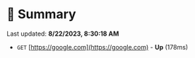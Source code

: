 # 📖 Summary
Last updated: **8/22/2023, 8:30:18 AM**

- `GET` [https://google.com](https://google.com) - **Up** (178ms)
